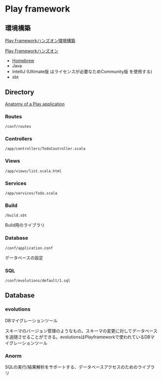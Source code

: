 # Play framework

## 環境構築

[Play Frameworkハンズオン環境構築](https://qiita.com/yuichi0301/items/4785e3fe490736d4ee50#3intellij%E7%92%B0%E5%A2%83%E6%A7%8B%E7%AF%89)

[Play Frameworkハンズオン](https://qiita.com/yuichi0301/items/ead86d0251b954f07935#1evolutions%E3%81%AB%E3%81%A4%E3%81%84%E3%81%A6)

* [Homebrew](http://brew.sh/index_ja.html) 
* Java
* IntelliJ \(Ultimate版 はライセンスが必要なためCommunity版  を使用する\)
* sbt

## Directory

[Anatomy of a Play application](https://www.playframework.com/documentation/2.8.x/Anatomy)

### Routes

`/conf/routes`

### Controllers

`/app/controllers/TodoCoutroller.scala`

### Views

`/app/views/list.scala.html`

### Services

`/app/services/Todo.scala`

### Build

`/build.sbt`

Build用のライブラリ

### Database

`/conf/application.conf`

データベースの設定

### SQL

`/conf/evolutions/default/1.sql`

## Database

### evolutions

DBマイグレーションツール

スキーマのバージョン管理のようなもの。スキーマの変更に対してデータベースを追随させることができる。evolutionsはPlayframeworkで使われているDBマイグレーションツール

### Anorm

SQLの実行/結果解析をサポートする、データベースアクセスのためのライブラリ







